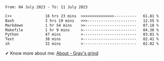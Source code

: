 <!--START_SECTION:waka-->

```txt
From: 04 July 2023 - To: 11 July 2023

C++               16 hrs 23 mins  >>>>>>>>>>>>>>>----------   61.81 %
Bash              3 hrs 19 mins   >>>----------------------   12.55 %
Markdown          1 hr 54 mins    >>-----------------------   07.18 %
Makefile          1 hr 9 mins     >------------------------   04.36 %
Python            47 mins         >------------------------   03.01 %
Text              38 mins         >------------------------   02.41 %
sh                32 mins         >------------------------   02.02 %
```

<!--END_SECTION:waka-->

<!-- [![grayxu's github stats](https://github-readme-stats.vercel.app/api?username=grayxu&count_private=true&show_icons=true)](https://github.com/grayxu) -->

✔ Know more about me: [About - Gray's grind](https://www.grayxu.cn/)
